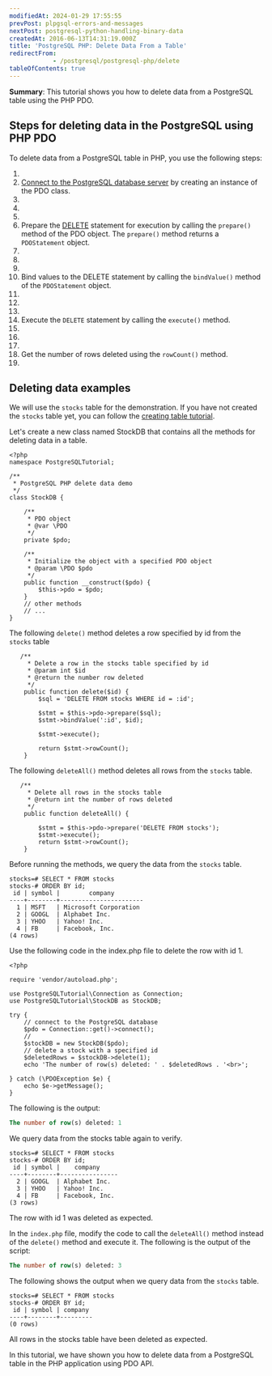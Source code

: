 ```yaml
---
modifiedAt: 2024-01-29 17:55:55
prevPost: plpgsql-errors-and-messages
nextPost: postgresql-python-handling-binary-data
createdAt: 2016-06-13T14:31:19.000Z
title: 'PostgreSQL PHP: Delete Data From a Table'
redirectFrom: 
            - /postgresql/postgresql-php/delete
tableOfContents: true
---
```



**Summary**: This tutorial shows you how to delete data from a PostgreSQL table using the PHP PDO.

## Steps for deleting data in the PostgreSQL using PHP PDO

To delete data from a PostgreSQL table in PHP, you use the following steps:

1.
2. [Connect to the PostgreSQL database server](/postgresql/postgresql-php/connect) by creating an instance of the PDO class.
3.
4.
5.
6. Prepare the [DELETE](/postgresql/postgresql-delete) statement for execution by calling the `prepare()` method of the PDO object. The `prepare()` method returns a `PDOStatement` object.
7.
8.
9.
10. Bind values to the DELETE statement by calling the `bindValue()` method of the `PDOStatement` object.
11.
12.
13.
14. Execute the `DELETE` statement by calling the `execute()` method.
15.
16.
17.
18. Get the number of rows deleted using the `rowCount()` method.
19.

## Deleting data examples

We will use the `stocks` table for the demonstration. If you have not created the `stocks` table yet, you can follow the [creating table tutorial](/postgresql/postgresql-php/create-tables).

Let's create a new class named StockDB that contains all the methods for deleting data in a table.

```
<?php
namespace PostgreSQLTutorial;

/**
 * PostgreSQL PHP delete data demo
 */
class StockDB {

    /**
     * PDO object
     * @var \PDO
     */
    private $pdo;

    /**
     * Initialize the object with a specified PDO object
     * @param \PDO $pdo
     */
    public function __construct($pdo) {
        $this->pdo = $pdo;
    }
    // other methods
    // ...
}
```

The following `delete()` method deletes a row specified by id from the `stocks` table

```
   /**
     * Delete a row in the stocks table specified by id
     * @param int $id
     * @return the number row deleted
     */
    public function delete($id) {
        $sql = 'DELETE FROM stocks WHERE id = :id';

        $stmt = $this->pdo->prepare($sql);
        $stmt->bindValue(':id', $id);

        $stmt->execute();

        return $stmt->rowCount();
    }
```

The following `deleteAll()` method deletes all rows from the `stocks` table.

```
   /**
     * Delete all rows in the stocks table
     * @return int the number of rows deleted
     */
    public function deleteAll() {

        $stmt = $this->pdo->prepare('DELETE FROM stocks');
        $stmt->execute();
        return $stmt->rowCount();
    }
```

Before running the methods, we query the data from the `stocks` table.

```
stocks=# SELECT * FROM stocks
stocks-# ORDER BY id;
 id | symbol |        company
----+--------+-----------------------
  1 | MSFT   | Microsoft Corporation
  2 | GOOGL  | Alphabet Inc.
  3 | YHOO   | Yahoo! Inc.
  4 | FB     | Facebook, Inc.
(4 rows)
```

Use the following code in the index.php file to delete the row with id 1.

```
<?php

require 'vendor/autoload.php';

use PostgreSQLTutorial\Connection as Connection;
use PostgreSQLTutorial\StockDB as StockDB;

try {
    // connect to the PostgreSQL database
    $pdo = Connection::get()->connect();
    //
    $stockDB = new StockDB($pdo);
    // delete a stock with a specified id
    $deletedRows = $stockDB->delete(1);
    echo 'The number of row(s) deleted: ' . $deletedRows . '<br>';

} catch (\PDOException $e) {
    echo $e->getMessage();
}
```

The following is the output:

```sql
The number of row(s) deleted: 1
```

We query data from the stocks table again to verify.

```
stocks=# SELECT * FROM stocks
stocks-# ORDER BY id;
 id | symbol |    company
----+--------+----------------
  2 | GOOGL  | Alphabet Inc.
  3 | YHOO   | Yahoo! Inc.
  4 | FB     | Facebook, Inc.
(3 rows)
```

The row with id 1 was deleted as expected.

In the `index.php` file, modify the code to call the `deleteAll()` method instead of the `delete()` method and execute it. The following is the output of the script:

```sql
The number of row(s) deleted: 3
```

The following shows the output when we query data from the `stocks` table.

```
stocks=# SELECT * FROM stocks
stocks-# ORDER BY id;
 id | symbol | company
----+--------+---------
(0 rows)
```

All rows in the stocks table have been deleted as expected.

In this tutorial, we have shown you how to delete data from a PostgreSQL table in the PHP application using PDO API.
